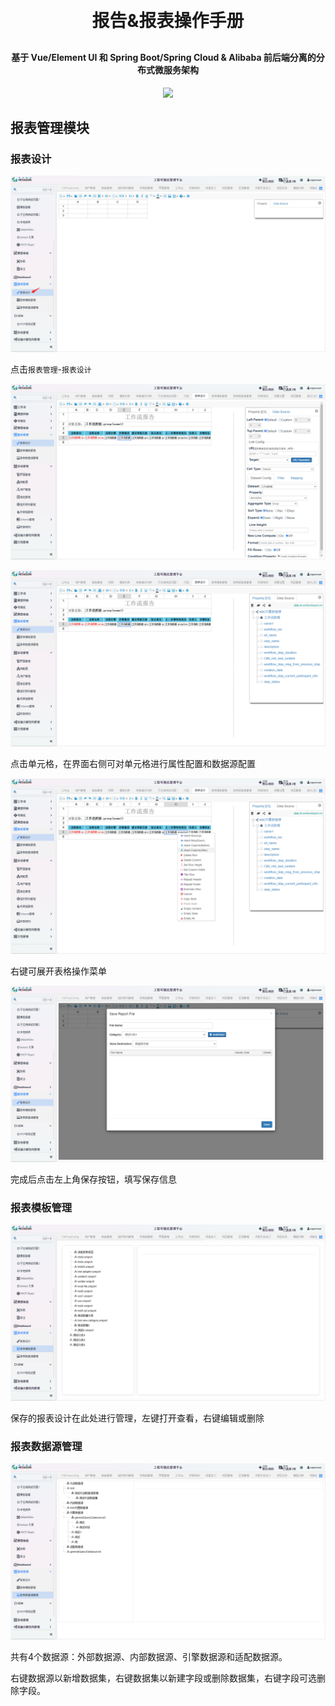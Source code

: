 <h1 align="center" style="margin: 30px 0 30px; font-weight: bold;">报告&报表操作手册</h1>
<h4 align="center">基于 Vue/Element UI 和 Spring Boot/Spring Cloud & Alibaba 前后端分离的分布式微服务架构</h4>
<p align="center">
    <a href="http://imc.smartsolutions.com.cn/login"></a>
    <a href="http://imc.smartsolutions.com.cn/login"><img src="https://img.shields.io/badge/IMC-v3.5.0-brightgreen.svg"></a>	
</p>

## 报表管理模块

### 报表设计

![](../img/报表设计入口.png)

点击`报表管理`-`报表设计`

![](../img/单元格配置.png)

![](../img/单元格配置2.png)

点击单元格，在界面右侧可对单元格进行属性配置和数据源配置

![](../img/单元格配置3.png)

右键可展开表格操作菜单

![](../img/保存报表.png)

完成后点击左上角保存按钮，填写保存信息

### 报表模板管理

![](../img/报表模板.png)

保存的报表设计在此处进行管理，左键打开查看，右键编辑或删除

### 报表数据源管理

![](../img/报表数据源.png)

共有4个数据源：外部数据源、内部数据源、引擎数据源和适配数据源。

右键数据源以新增数据集，右键数据集以新建字段或删除数据集，右键字段可选删除字段。